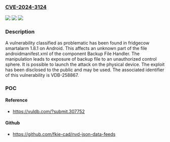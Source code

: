 ### [CVE-2024-3124](https://cve.mitre.org/cgi-bin/cvename.cgi?name=CVE-2024-3124)
![](https://img.shields.io/static/v1?label=Product&message=smartalarm&color=blue)
![](https://img.shields.io/static/v1?label=Version&message=%3D%201.8.1%20&color=brighgreen)
![](https://img.shields.io/static/v1?label=Vulnerability&message=CWE-530%20Exposure%20of%20Backup%20File%20to%20an%20Unauthorized%20Control%20Sphere&color=brighgreen)

### Description

A vulnerability classified as problematic has been found in fridgecow smartalarm 1.8.1 on Android. This affects an unknown part of the file androidmanifest.xml of the component Backup File Handler. The manipulation leads to exposure of backup file to an unauthorized control sphere. It is possible to launch the attack on the physical device. The exploit has been disclosed to the public and may be used. The associated identifier of this vulnerability is VDB-258867.

### POC

#### Reference
- https://vuldb.com/?submit.307752

#### Github
- https://github.com/fkie-cad/nvd-json-data-feeds

